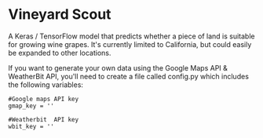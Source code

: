 # Vineyard Scout
A Keras / TensorFlow model that predicts whether a piece of land is suitable for growing wine grapes. It's currently limited to California, but could easily be expanded to other locations.

If you want to generate your own data using the Google Maps API & WeatherBit API, you'll need to create a file called config.py which includes the following variables:

```
#Google maps API key
gmap_key = ''

#Weatherbit  API key
wbit_key = ''
```


